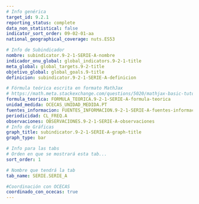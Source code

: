 ```yaml
---
# Info genérica
target_id: 9.2.1
reporting_status: complete
data_non_statistical: false
indicator_sort_order: 09-02-01-aa
national_geographical_coverage: nuts.ES53

# Info de Subindicador
nombre: subindicator.9-2-1-SERIE-A-nombre
indicador_onu_global: global_indicators.9-2-1-title
meta_global: global_targets.9-2-title
objetivo_global: global_goals.9-title
definicion: subindicator.9-2-1-SERIE-A-definicion

# Fórmula teórica escrita en formato MathJax
# https://math.meta.stackexchange.com/questions/5020/mathjax-basic-tutorial-and-quick-reference
formula_teorica: FORMULA_TEORICA.9-2-1-SERIE-A-formula-teorica
unidad_medida: OCECAS_UNIDAD_MEDIDA.PT
fuentes_informacion: FUENTES_INFORMACION.9-2-1-SERIE-A-fuentes-informacion
periodicidad: CL_FREQ.A
observaciones: OBSERVACIONES.9-2-1-SERIE-A-observaciones
# Info de Gráficas
graph_title: subindicator.9-2-1-SERIE-A-graph-title
graph_type: bar

# Info para las tabs
# Orden en que se mostrará esta tab...
sort_order: 1

# Nombre que tendrá la tab
tab_name: SERIE.SERIE_A

#Coordinación con OCECAS
coordinado_con_ocecas: true
---
```


